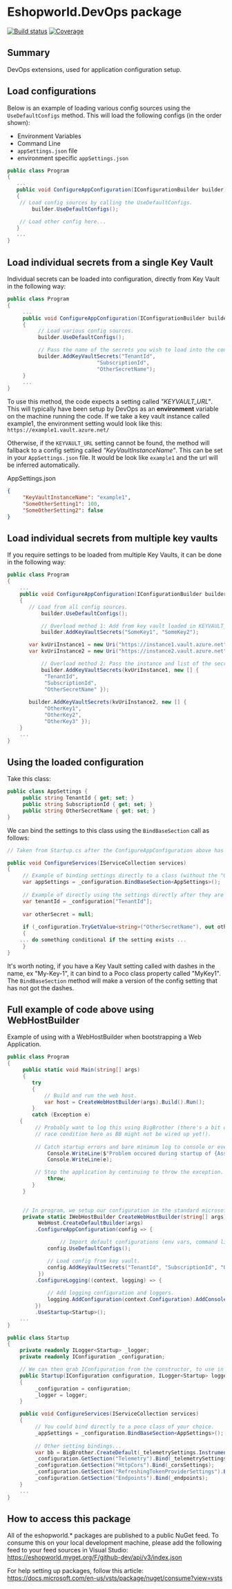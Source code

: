 # Eshopworld.DevOps package

[![Build status](https://dev.azure.com/eshopworld/Github%20build/_apis/build/status/devops)](https://dev.azure.com/eshopworld/Github%20build/_build/latest?definitionId=150)
[![Coverage](https://sonarcloud.io/api/project_badges/measure?project=esw.devops&metric=coverage)](https://sonarcloud.io/dashboard?id=esw.devops)

## Summary

DevOps extensions, used for application configuration setup.

## Load configurations
Below is an example of loading various config sources using the `UseDefaultConfigs` method.  This will load the following configs (in the order shown):
- Environment Variables
- Command Line
- `appSettings.json` file
- environment specific `appSettings.json`

```csharp
public class Program
{
   ...
   public void ConfigureAppConfiguration(IConfigurationBuilder builder)
   {
	// Load config sources by calling the UseDefaultConfigs.
        builder.UseDefaultConfigs();

	// Load other config here...
   }
   ...
}
```

## Load individual secrets from a single Key Vault
Individual secrets can be loaded into configuration, directly from Key Vault in the following way:

```csharp
public class Program
{
     ...
     public void ConfigureAppConfiguration(IConfigurationBuilder builder)
     {
          // Load various config sources.
          builder.UseDefaultConfigs();

          // Pass the name of the secrets you wish to load into the configuration builder.
          builder.AddKeyVaultSecrets("TenantId", 
		                     "SubscriptionId", 
		                     "OtherSecretName");
     }
     ...
}
```

To use this method, the code expects a setting called _"KEYVAULT_URL"_.  This will typically have been setup by DevOps as an **environment** variable on the machine running the code.  If we take a key vault instance called example1, the environment setting would look like this:
`https://example1.vault.azure.net/`

Otherwise, if the `KEYVAULT_URL` setting cannot be found, the method will fallback to a config setting called _"KeyVaultInstanceName"_. This can be set in your `AppSettings.json` file.  It would be look like `example1` and the url will be inferred automatically.

AppSettings.json
```json
{
     "KeyVaultInstanceName": "example1",
     "SomeOtherSetting1": 100,
     "SomeOtherSetting2": false
}
```


## Load individual secrets from multiple key vaults

If you require settings to be loaded from multiple Key Vaults, it can be done in the following way:

```csharp
public class Program
{
	...
    public void ConfigureAppConfiguration(IConfigurationBuilder builder)
    {
	   // Load from all config sources.
           builder.UseDefaultConfigs();

           // Overload method 1: Add from key vault loaded in KEYVAULT_URL setting.
           builder.AddKeyVaultSecrets("SomeKey1", "SomeKey2");

	   var kvUriInstance1 = new Uri("https://instance1.vault.azure.net");
	   var kvUriInstance2 = new Uri("https://instance2.vault.azure.net");

           // Overload method 2: Pass the instance and list of the secrets you wish to load into configuration.
           builder.AddKeyVaultSecrets(kvUriInstance1, new [] {
			"TenantId", 
			"SubscriptionId", 
			"OtherSecretName" });
			
	   builder.AddKeyVaultSecrets(kvUriInstance2, new [] {
			"OtherKey1", 
			"OtherKey2", 
			"OtherKey3" });
    }
    ...
}
```

## Using the loaded configuration

Take this class:

```csharp
public class AppSettings {
     public string TenantId { get; set; }
     public string SubscriptionId { get; set; }
     public string OtherSecretName { get; set; }
}
```

We can bind the settings to this class using the `BindBaseSection` call as follows:

```csharp
// Taken from Startup.cs after the ConfigureAppConfiguration above has been run.

public void ConfigureServices(IServiceCollection services)
{
     // Example of binding settings directly to a class (without the "GetSection" call).
     var appSettings = _configuration.BindBaseSection<AppSettings>();
	
     // Example of directly using the settings directly after they are loaded.
     var tenantId = _configuration["TenantId"];
	
     var otherSecret = null;
	
     if (_configuration.TryGetValue<string>("OtherSecretName"), out otherSecret) 
     {
	... do something conditional if the setting exists ...
     }
}
```

It's worth noting, if you have a Key Vault setting called with dashes in the name, ex "My-Key-1", it can bind to a Poco class property called "MyKey1".  The `BindBaseSection` method will make a version of the config setting that has not got the dashes.

## Full example of code above using WebHostBuilder

Example of using with a WebHostBuilder when bootstrapping a Web Application.

```csharp
public class Program
{
     public static void Main(string[] args)
     {
        try
        {
            // Build and run the web host.
            var host = CreateWebHostBuilder(args).Build().Run();
        }
        catch (Exception e)
	{
	     // Probably want to log this using BigBrother (there's a bit of a 
	     // race condition here as BB might not be wired up yet!).
            
	     // Catch startup errors and bare minimum log to console or event log.
             Console.WriteLine($"Problem occured during startup of {Assembly.GetExecutingAssembly().GetName().Name}");
             Console.WriteLine(e);

	     // Stop the application by continuing to throw the exception.
             throw;
        }
     }

	
     // In program, we setup our configuration in the standard microsoft way...
     private static IWebHostBuilder CreateWebHostBuilder(string[] args) =>
          WebHost.CreateDefaultBuilder(args)
		 .ConfigureAppConfiguration(config => {

	    	     // Import default configurations (env vars, command line args, appSettings.json etc).
		     config.UseDefaultConfigs();

		     // Load config from key vault.
		     config.AddKeyVaultSecrets("TenantId", "SubscriptionId", "OtherSecretName");
		  })
		 .ConfigureLogging((context, logging) => {
				
		     // Add logging configuration and loggers.
		     logging.AddConfiguration(context.Configuration).AddConsole().AddDebug();
		 })
		 .UseStartup<Startup>();
	...
}
```

```csharp
public class Startup
{
	private readonly ILogger<Startup> _logger;
	private readonly IConfiguration _configuration;

	// We can then grab IConfiguration from the constructor, to use in our startup file as follows:
	public Startup(IConfiguration configuration, ILogger<Startup> logger)
	{
	     _configuration = configuration;
	     _logger = logger;
	}

	public void ConfigureServices(IServiceCollection services)
	{
	     // You could bind directly to a poco class of your choice.
	     _appSettings = _configuration.BindBaseSection<AppSettings>();
		
	     // Other setting bindings...
	     var bb = BigBrother.CreateDefault(_telemetrySettings.InstrumentationKey, _telemetrySettings.InternalKey);
	     _configuration.GetSection("Telemetry").Bind(_telemetrySettings);
	     _configuration.GetSection("HttpCors").Bind(_corsSettings);
	     _configuration.GetSection("RefreshingTokenProviderSettings").Bind(_refreshingTokenProviderOptions);
	     _configuration.GetSection("Endpoints").Bind(_endpoints);
	}
	...
}
```

## How to access this package
All of the eshopworld.* packages are published to a public NuGet feed.  To consume this on your local development machine, please add the following feed to your feed sources in Visual Studio:
https://eshopworld.myget.org/F/github-dev/api/v3/index.json
 
For help setting up packages, follow this article: https://docs.microsoft.com/en-us/vsts/package/nuget/consume?view=vsts
